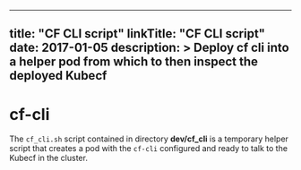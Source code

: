   
---
title: "CF CLI script"
linkTitle: "CF CLI script"
date: 2017-01-05
description: >
  Deploy cf cli into a helper pod from which to then inspect the deployed Kubecf
---

# cf-cli

The `cf_cli.sh` script contained in directory __dev/cf_cli__ is a
temporary helper script that creates a pod with the `cf-cli`
configured and ready to talk to the Kubecf in the cluster.

